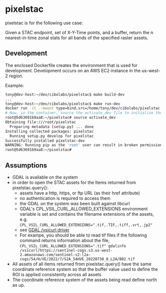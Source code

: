 # pixelstac

pixelstac is for the following use case:

Given a STAC endpoint, set of X-Y-Time points, and a buffer, return the n nearest-in-time zonal stats for all bands of the specified raster assets.

## Development

The enclosed Dockerfile creates the environment that is used for development.
Development occurs on an AWS EC2 instance in the us-west-2 region.

Example:

```bash
tony@dev-host:~/dev/cibolabs/pixelstac$ make build-dev
...
tony@dev-host:~/dev/cibolabs/pixelstac$ make run-dev
docker run -it --mount type=bind,src=/home/tony/dev/cibolabs/pixelstac,dst=/root/pixelstac  --mount type=bind,src=/tmp,dst=/tmp pixelstac:dev
# Now, in the container, source the activate_dev file to initialise the dev environment
root@5d63691b9aa8:~/pixelstac# source activate_dev
Obtaining file:///root/pixelstac
  Preparing metadata (setup.py) ... done
Installing collected packages: pixelstac
  Running setup.py develop for pixelstac
Successfully installed pixelstac-dev
WARNING: Running pip as the 'root' user can result in broken permissions and conflicting behaviour with the system package manager. It is recommended to use a virtual environment instead: https://pip.pypa.io/warnings/venv
root@5d63691b9aa8:~/pixelstac#
```

## Assumptions

- GDAL is available on the system
- in order to open the STAC assets for the Items returned from pixelstac.query():
  - assets have a http, https, or ftp URL (as their href attribute)
  - no authentication is required to access them
  - the GDAL on the system was been built against libcurl
  - GDAL's CPL_VSIL_CURL_ALLOWED_EXTENSIONS environment variable is set and
    contains the filename extensions of the assets, e.g.
    `CPL_VSIL_CURL_ALLOWED_EXTENSIONS=".tif,.TIF,.tiff,.vrt,.jp2"` 
  - see [GDAL /vsicurl driver](https://gdal.org/user/virtual_file_systems.html#vsicurl-http-https-ftp-files-random-access)
  - For exampe, you should be able to read tif files if the following command
    returns information about the file,
    `CPL_VSIL_CURL_ALLOWED_EXTENSIONS=".tif" gdalinfo /vsicurl/https://sentinel-cogs.s3.us-west-2.amazonaws.com/sentinel-s2-l2a-cogs/54/H/VE/2022/7/S2A_54HVE_20220730_0_L2A/B02.tif`
- All assets of all items returned from pixelstac.query() have the same
  coordinate reference system so that the buffer value used to define the
  ROI is applied consistently across all assets
- The coordinate reference system of the assets being read define north as up.
